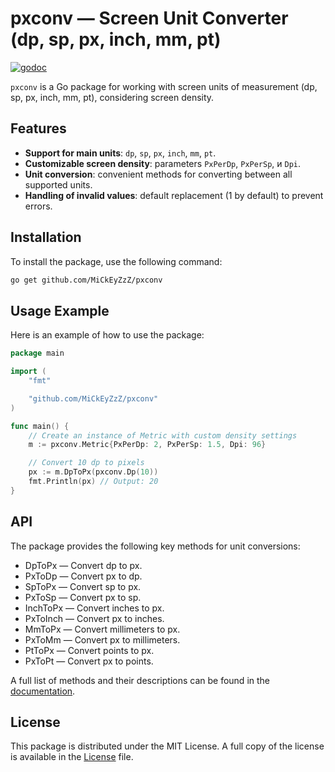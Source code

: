 # pxconv — Screen Unit Converter (dp, sp, px, inch, mm, pt)

[![godoc](https://godoc.org/github.com/MiCkEyZzZ/pxconv?status.svg)](https://pkg.go.dev/github.com/MiCkEyZzZ/pxconv?tab=doc)

`pxconv` is a Go package for working with screen units of measurement (dp, sp, px, inch, mm, pt), considering screen density.


## Features

- **Support for main units**: `dp`, `sp`, `px`, `inch`, `mm`, `pt`.
- **Customizable screen density**: parameters `PxPerDp`, `PxPerSp`, и `Dpi`.
- **Unit conversion**: convenient methods for converting between all supported units.
- **Handling of invalid values**: default replacement (1 by default) to prevent errors.

## Installation

To install the package, use the following command:

```zsh
go get github.com/MiCkEyZzZ/pxconv
```

## Usage Example

Here is an example of how to use the package:

```go
package main

import (
	"fmt"

	"github.com/MiCkEyZzZ/pxconv"
)

func main() {
	// Create an instance of Metric with custom density settings
	m := pxconv.Metric{PxPerDp: 2, PxPerSp: 1.5, Dpi: 96}

	// Convert 10 dp to pixels
	px := m.DpToPx(pxconv.Dp(10))
	fmt.Println(px) // Output: 20
}
```

## API

The package provides the following key methods for unit conversions:

- DpToPx — Convert dp to px.
- PxToDp — Convert px to dp.
- SpToPx — Convert sp to px.
- PxToSp — Convert px to sp.
- InchToPx — Convert inches to px.
- PxToInch — Convert px to inches.
- MmToPx — Convert millimeters to px.
- PxToMm — Convert px to millimeters.
- PtToPx — Convert points to px.
- PxToPt — Convert px to points.

A full list of methods and their descriptions can be found in the [documentation](https://pkg.go.dev/github.com/MiCkEyZzZ/pxconv).

## License

This package is distributed under the MIT License. A full copy of the license is available in the [License](./LICENSE) file.
